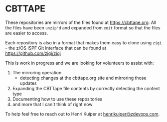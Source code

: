 # CBTTAPE

These repositories are mirrors of the files found at https://cbttape.org. All the files have
been `unzip'd` and expanded from `xmit` format so that the files are easier to access.

Each repository is also in a format that makes them easy to clone using `zigi` - the z/OS ISPF Git Interface
that can be found at https://github.com/zigi/zigi

This is work in progress and we are looking for volunteers to assist with:

1. The mirroring operation
   - detecting changes at the cbttape.org site and mirroring those updates
2. Expanding the CBTTape file contents by correctly detecting the content type
3. Documenting how to use these repositories
4. and more that I can't think of right now

To help feel free to reach out to Henri Kuiper at henrikuiper@zdevops.com.
